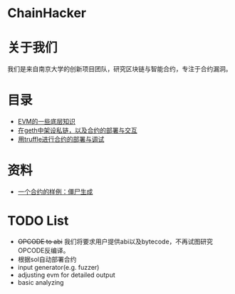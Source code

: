 # ChainHacker

# 关于我们
我们是来自南京大学的创新项目团队，研究区块链与智能合约，专注于合约漏洞。

# 目录
* [EVM的一些底层知识](https://github.com/Chirachiino/ChainHacker/blob/master/OPCODE_to_abi.md)
* [在geth中架设私链，以及合约的部署与交互](https://github.com/Chirachiino/ChainHacker/blob/master/deploy_private_chain.md)
* [用truffle进行合约的部署与调试](https://github.com/Chirachiino/ChainHacker/blob/master/truffle.md)

# 资料
* [一个合约的样例：僵尸生成](https://github.com/Chirachiino/ChainHacker/blob/master/zombie.sol)

# TODO List
* ~~OPCODE to abi~~ 我们将要求用户提供abi以及bytecode，不再试图研究OPCODE反编译。
* 根据sol自动部署合约
* input generator(e.g. fuzzer)
* adjusting evm for detailed output
* basic analyzing
